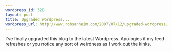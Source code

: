 ```yaml
--- 
wordpress_id: 328
layout: post
title: Upgraded Wordpress...
wordpress_url: http://www.robsanheim.com/2007/07/12/upgraded-wordpress/
---
```

I've finally upgraded this blog to the latest Wordpress.  Apologies if my feed refreshes or you notice any sort of weirdness as I work out the kinks.

